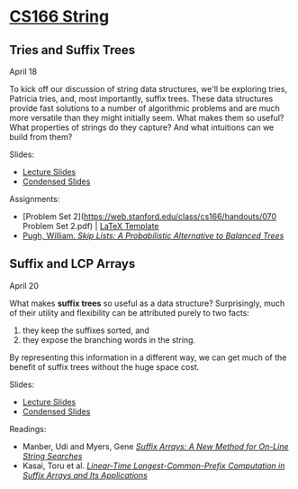 # [CS166 String](https://web.stanford.edu/class/cs166/)



## Tries and Suffix Trees

April 18

To kick off our discussion of string data structures, we'll be exploring tries, Patricia tries, and, most importantly, suffix trees. These data structures provide fast solutions to a number of algorithmic problems and are much more versatile than they might initially seem. What makes them so useful? What properties of strings do they capture? And what intuitions can we build from them?

Slides:

- [Lecture Slides](https://web.stanford.edu/class/cs166/lectures/04/Slides04.pdf)
- [Condensed Slides](https://web.stanford.edu/class/cs166/lectures/04/Small04.pdf)

Assignments:

- [Problem Set 2](https://web.stanford.edu/class/cs166/handouts/070 Problem Set 2.pdf) | [LaTeX Template](https://web.stanford.edu/class/cs166/assignments/ps2_template.tex)
- [Pugh, William. *Skip Lists: A Probabilistic Alternative to Balanced Trees*](https://web.stanford.edu/class/cs166/restricted/papers/PughSkipLists.pdf)





## Suffix and LCP Arrays

April 20

What makes **suffix trees** so useful as a data structure? Surprisingly, much of their utility and flexibility can be attributed purely to two facts: 

1. they keep the suffixes sorted, and 
2. they expose the branching words in the string. 

By representing this information in a different way, we can get much of the benefit of suffix trees without the huge space cost.

Slides:

- [Lecture Slides](https://web.stanford.edu/class/cs166/lectures/05/Slides05.pdf)
- [Condensed Slides](https://web.stanford.edu/class/cs166/lectures/05/Small05.pdf)

Readings:

- Manber, Udi and Myers, Gene *[Suffix Arrays: A New Method for On-Line String Searches](https://web.stanford.edu/class/cs166/restricted/papers/ManberMyersSuffixArrays.pdf)*
- Kasai, Toru et al. *[Linear-Time Longest-Common-Prefix Computation in Suffix Arrays and Its Applications](https://web.stanford.edu/class/cs166/restricted/papers/KasaiEtAlLCP.pdf)*